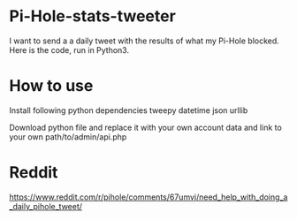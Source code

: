 # Pi-Hole-stats-tweeter
I want to send a a daily tweet with the results of what my Pi-Hole blocked. Here is the code, run in Python3.

# How to use
Install following python dependencies
tweepy
datetime
json
urllib

Download python file and replace it with your own account data and link to your own path/to/admin/api.php

# Reddit
https://www.reddit.com/r/pihole/comments/67umvj/need_help_with_doing_a_daily_pihole_tweet/

